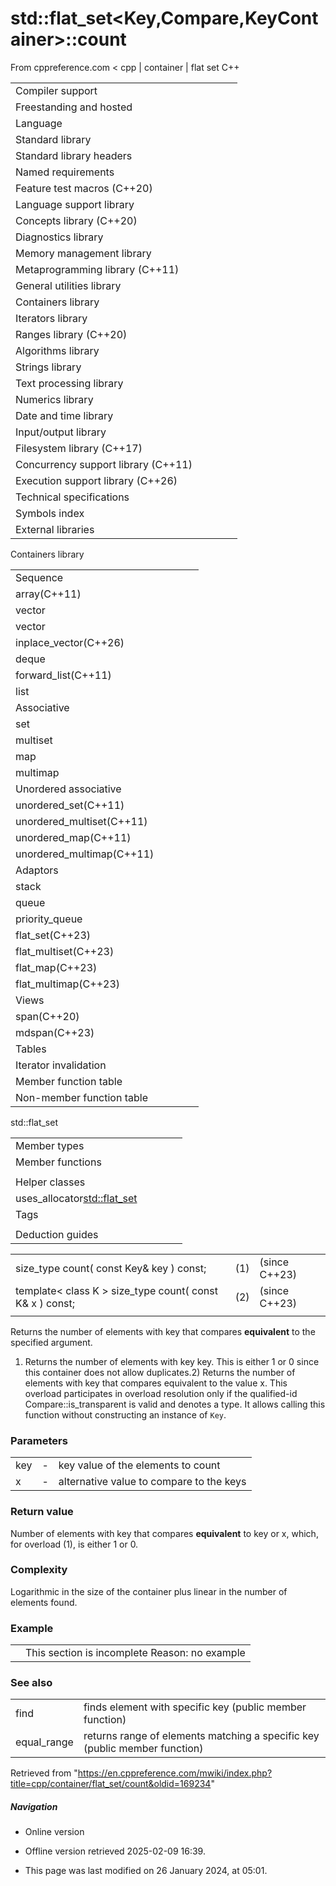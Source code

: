 # std::flat_set<Key,Compare,KeyContainer>::count

From cppreference.com
< cpp‎ | container‎ | flat set
C++

|  |  |  |  |  |
| --- | --- | --- | --- | --- |
| Compiler support | | | | |
| Freestanding and hosted | | | | |
| Language | | | | |
| Standard library | | | | |
| Standard library headers | | | | |
| Named requirements | | | | |
| Feature test macros (C++20) | | | | |
| Language support library | | | | |
| Concepts library (C++20) | | | | |
| Diagnostics library | | | | |
| Memory management library | | | | |
| Metaprogramming library (C++11) | | | | |
| General utilities library | | | | |
| Containers library | | | | |
| Iterators library | | | | |
| Ranges library (C++20) | | | | |
| Algorithms library | | | | |
| Strings library | | | | |
| Text processing library | | | | |
| Numerics library | | | | |
| Date and time library | | | | |
| Input/output library | | | | |
| Filesystem library (C++17) | | | | |
| Concurrency support library (C++11) | | | | |
| Execution support library (C++26) | | | | |
| Technical specifications | | | | |
| Symbols index | | | | |
| External libraries | | | | |

Containers library

|  |  |  |  |  |
| --- | --- | --- | --- | --- |
| Sequence | | | | |
| array(C++11) | | | | |
| vector | | | | |
| vector<bool> | | | | |
| inplace_vector(C++26) | | | | |
| deque | | | | |
| forward_list(C++11) | | | | |
| list | | | | |
| Associative | | | | |
| set | | | | |
| multiset | | | | |
| map | | | | |
| multimap | | | | |
| Unordered associative | | | | |
| unordered_set(C++11) | | | | |
| unordered_multiset(C++11) | | | | |
| unordered_map(C++11) | | | | |
| unordered_multimap(C++11) | | | | |
| Adaptors | | | | |
| stack | | | | |
| queue | | | | |
| priority_queue | | | | |
| flat_set(C++23) | | | | |
| flat_multiset(C++23) | | | | |
| flat_map(C++23) | | | | |
| flat_multimap(C++23) | | | | |
| Views | | | | |
| span(C++20) | | | | |
| mdspan(C++23) | | | | |
| Tables | | | | |
| Iterator invalidation | | | | |
| Member function table | | | | |
| Non-member function table | | | | |

std::flat_set

|  |  |  |  |  |
| --- | --- | --- | --- | --- |
| Member types | | | | |
| Member functions | | | | |
| |  |  |  |  |  |  |  |  |  |  |  |  |  |  |  |  |  |  |  |  |  |  |  |  |  |  |  |  |  |  |  |  |  |  |  |  |  |  |  |  |  |  |  |  |  |  |  |  |  |  |  |  |  |  |  |  |  |  |  |  |  |  |  |  |  |  |  |  |  |  |  |  |  |  |  |  |  |  |  |  |  |  |  |  |  |  |  |  |  |  |  |  |  |  |  |  |  |  |  |  |  |  |  |  |  |  |  |  |  |  |  |  |  |  |  |  |  |  |  |  |  |  |  |  |  |  |  |  |  |  |  |  |  |  |  |  |  |  |  |  |  |  |  |  |  |  |  |  |  |  |  |  |  |  |  |  |  | | --- | --- | --- | --- | --- | --- | --- | --- | --- | --- | --- | --- | --- | --- | --- | --- | --- | --- | --- | --- | --- | --- | --- | --- | --- | --- | --- | --- | --- | --- | --- | --- | --- | --- | --- | --- | --- | --- | --- | --- | --- | --- | --- | --- | --- | --- | --- | --- | --- | --- | --- | --- | --- | --- | --- | --- | --- | --- | --- | --- | --- | --- | --- | --- | --- | --- | --- | --- | --- | --- | --- | --- | --- | --- | --- | --- | --- | --- | --- | --- | --- | --- | --- | --- | --- | --- | --- | --- | --- | --- | --- | --- | --- | --- | --- | --- | --- | --- | --- | --- | --- | --- | --- | --- | --- | --- | --- | --- | --- | --- | --- | --- | --- | --- | --- | --- | --- | --- | --- | --- | --- | --- | --- | --- | --- | --- | --- | --- | --- | --- | --- | --- | --- | --- | --- | --- | --- | --- | --- | --- | --- | --- | --- | --- | --- | --- | --- | --- | --- | --- | --- | --- | --- | --- | --- | --- | --- | | |  |  |  |  |  | | --- | --- | --- | --- | --- | | flat_set::flat_set | | | | | | flat_set::operator= | | | | | | Iterators | | | | | | flat_set::beginflat_set::cbegin | | | | | | flat_set::endflat_set::cend | | | | | | flat_set::rbeginflat_set::crbegin | | | | | | flat_set::rendflat_set::crend | | | | | | Capacity | | | | | | flat_set::size | | | | | | flat_set::max_size | | | | | | flat_set::empty | | | | | | Observers | | | | | | flat_set::key_comp | | | | | | flat_set::value_comp | | | | | | |  |  |  |  |  | | --- | --- | --- | --- | --- | | Modifiers | | | | | | flat_set::clear | | | | | | flat_set::insert | | | | | | flat_set::insert_range | | | | | | flat_set::emplace | | | | | | flat_set::emplace_hint | | | | | | flat_set::erase | | | | | | flat_set::swap | | | | | | flat_set::extract | | | | | | flat_set::replace | | | | | | Lookup | | | | | | ****flat_set::count**** | | | | | | flat_set::find | | | | | | flat_set::contains | | | | | | flat_set::equal_range | | | | | | flat_set::lower_bound | | | | | | flat_set::upper_bound | | | | | | | Non-member functions | | | | | | |  |  |  |  |  | | --- | --- | --- | --- | --- | | operator==operator<=> | | | | | | |  |  |  |  |  | | --- | --- | --- | --- | --- | | swap(std::flat_set) | | | | | | erase_if(std::flat_set) | | | | | | |
| Helper classes | | | | |
| uses_allocator<std::flat_set> | | | | |
| Tags | | | | |
| |  |  |  |  |  |  |  |  |  |  |  |  | | --- | --- | --- | --- | --- | --- | --- | --- | --- | --- | --- | --- | | |  |  |  |  |  | | --- | --- | --- | --- | --- | | sorted_unique | | | | | | |  |  |  |  |  | | --- | --- | --- | --- | --- | | sorted_unique_t | | | | | | |
| Deduction guides | | | | |

|  |  |  |
| --- | --- | --- |
| size_type count( const Key& key ) const; | (1) | (since C++23) |
| template< class K >  size_type count( const K& x ) const; | (2) | (since C++23) |
|  |  |  |

Returns the number of elements with key that compares **equivalent** to the specified argument.

1) Returns the number of elements with key key. This is either 1 or 0 since this container does not allow duplicates.2) Returns the number of elements with key that compares equivalent to the value x. This overload participates in overload resolution only if the qualified-id Compare::is_transparent is valid and denotes a type. It allows calling this function without constructing an instance of `Key`.

### Parameters

|  |  |  |
| --- | --- | --- |
| key | - | key value of the elements to count |
| x | - | alternative value to compare to the keys |

### Return value

Number of elements with key that compares **equivalent** to key or x, which, for overload (1), is either 1 or 0.

### Complexity

Logarithmic in the size of the container plus linear in the number of elements found.

### Example

|  |  |
| --- | --- |
|  | This section is incomplete Reason: no example |

### See also

|  |  |
| --- | --- |
| find | finds element with specific key   (public member function) |
| equal_range | returns range of elements matching a specific key   (public member function) |

Retrieved from "<https://en.cppreference.com/mwiki/index.php?title=cpp/container/flat_set/count&oldid=169234>"

##### Navigation

- Online version
- Offline version retrieved 2025-02-09 16:39.

- This page was last modified on 26 January 2024, at 05:01.